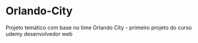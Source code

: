 # Orlando-City
Projeto temático com base no time Orlando City - primeiro projeto do curso udemy desenvolvedor web


